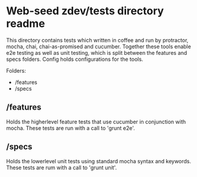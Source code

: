 Web-seed zdev/tests directory readme
=====================================

This directory contains tests which written in coffee and run by protractor,
mocha, chai, chai-as-promised and cucumber. Together these tools enable
e2e testing as well as unit testing, which is split between the features and
specs folders. Config holds configurations for the tools.

Folders:

* /features
* /specs

/features
---------
Holds the higherlevel feature tests that use cucumber in conjunction with mocha.
These tests are run with a call to 'grunt e2e'.

/specs
------
Holds the lowerlevel unit tests using standard mocha syntax and keywords. These
tests are rum with a call to 'grunt unit'.